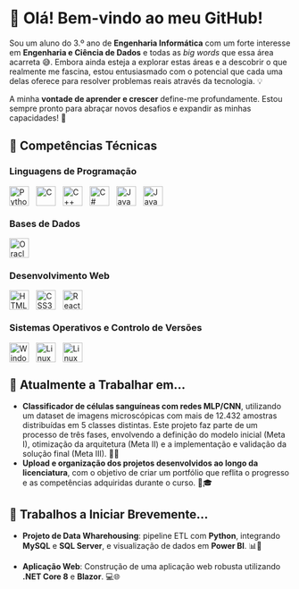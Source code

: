 # 👋 Olá! Bem-vindo ao meu GitHub!

Sou um aluno do 3.º ano de **Engenharia Informática** com um forte interesse em **Engenharia e Ciência de Dados** e todas as *big words* que essa área acarreta 😅. Embora ainda esteja a explorar estas áreas e a descobrir o que realmente me fascina, estou entusiasmado com o potencial que cada uma delas oferece para resolver problemas reais através da tecnologia. 💡
<!--
Atualmente, estou à procura de um **estágio profissional** 💼 onde possa aplicar os conhecimentos que adquiri durante o meu curso e, simultaneamente, desenvolver novas competências. O meu objetivo é crescer como profissional, contribuindo para projetos impactantes e desafiadores, enquanto continuo a aprender sobre as várias possibilidades que estas áreas oferecem. -->

A minha **vontade de aprender e crescer** define-me profundamente. Estou sempre pronto para abraçar novos desafios e expandir as minhas capacidades! 🚀

## 🔧 Competências Técnicas

### Linguagens de Programação
<img align="left" alt="Python" width="35px" style="padding-right:10px;" src="https://cdn.jsdelivr.net/gh/devicons/devicon@latest/icons/python/python-original.svg"/>
<img align="left" alt="C" width="35px" style="padding-right:10px;" src="https://cdn.jsdelivr.net/gh/devicons/devicon@latest/icons/c/c-original.svg"/>
<img align="left" alt="C++" width="35px" style="padding-right:10px;" src="https://cdn.jsdelivr.net/gh/devicons/devicon@latest/icons/cplusplus/cplusplus-original.svg"/>
<img align="left" alt="C#" width="35px" style="padding-right:10px;" src="https://cdn.jsdelivr.net/gh/devicons/devicon@latest/icons/csharp/csharp-original.svg"/>
<img align="left" alt="Java" width="35px" style="padding-right:10px;" src="https://cdn.jsdelivr.net/gh/devicons/devicon@latest/icons/java/java-original.svg"/>
<img align="left" alt="JavaScript" width="35px" style="padding-right:10px;" src="https://cdn.jsdelivr.net/gh/devicons/devicon@latest/icons/javascript/javascript-plain.svg"/>
<br><br>

### Bases de Dados
<img align="left" alt="Oracle" width="35px" style="padding-right:10px;" src="https://cdn.jsdelivr.net/gh/devicons/devicon/icons/oracle/oracle-original.svg"/>
<!--<img align="left" alt="SQLServer" width="35px" style="padding-right:10px;" src="https://cdn.jsdelivr.net/gh/devicons/devicon@latest/icons/microsoftsqlserver/microsoftsqlserver-original.svg"/>
<img align="left" alt="MySQL" width="35px" style="padding-right:10px;" src="https://cdn.jsdelivr.net/gh/devicons/devicon@latest/icons/mysql/mysql-original.svg"/>-->
<!--
<img align="left" alt="SQLServer" width="30px" style="padding-right:10px;" src="https://cdn.jsdelivr.net/gh/devicons/devicon@latest/icons/microsoftsqlserver/microsoftsqlserver-original-wordmark.svg"/>
<img align="left" alt="MySQL" width="30px" style="padding-right:10px;" src="https://cdn.jsdelivr.net/gh/devicons/devicon@latest/icons/mysql/mysql-original-wordmark.svg"/>
-->
<br><br>

### Desenvolvimento Web
<img align="left" alt="HTML5" width="35px" style="padding-right:10px;" src="https://cdn.jsdelivr.net/gh/devicons/devicon@latest/icons/html5/html5-original.svg" />
<img align="left" alt="CSS3" width="35px" style="padding-right:10px;" src="https://cdn.jsdelivr.net/gh/devicons/devicon@latest/icons/css3/css3-original.svg" />
<img align="left" alt="React" width="35px" style="padding-right:10px;" src="https://cdn.jsdelivr.net/gh/devicons/devicon@latest/icons/react/react-original.svg"/>
<!--<img align="left" alt="Blazor" width="35px" style="padding-right:10px;" src="https://cdn.jsdelivr.net/gh/devicons/devicon@latest/icons/blazor/blazor-original.svg" />
<img align="left" alt="dot-Net" width="35px" style="padding-right:10px;" src="https://cdn.jsdelivr.net/gh/devicons/devicon@latest/icons/dotnetcore/dotnetcore-original.svg" />-->
<br><br>
<!--
![HTML5](https://img.shields.io/badge/-HTML5-E34F26?style=flat-square&logo=html5&logoColor=white)
![CSS3](https://img.shields.io/badge/-CSS3-1572B6?style=flat-square&logo=css3&logoColor=white)

        
-->
### IDEs e Ferramentas de Desenvolvimento
<img align="left" alt="Visual Studio 2022" width="35px" style="padding-right:10px;" src="https://cdn.jsdelivr.net/gh/devicons/devicon@latest/icons/visualstudio/visualstudio-original.svg" />
<img align="left" alt="VS Code" width="35px" style="padding-right:10px;" src="https://cdn.jsdelivr.net/gh/devicons/devicon@latest/icons/vscode/vscode-original.svg" />
<img align="left" alt="CLion" width="35px" style="padding-right:10px;" src="https://cdn.jsdelivr.net/gh/devicons/devicon@latest/icons/clion/clion-original.svg" />
<img align="left" alt="SQL Developer" width="35px" style="padding-right:10px;" src="https://cdn.jsdelivr.net/gh/devicons/devicon@latest/icons/sqldeveloper/sqldeveloper-original.svg" />
<img align="left" alt="MATLAB" width="35px" style="padding-right:10px;" src="https://cdn.jsdelivr.net/gh/devicons/devicon@latest/icons/matlab/matlab-original.svg" />
<br><br>
<!--
<img align="left" alt="NetBeans" width="30px" style="padding-right:10px;" src="https://cdn.jsdelivr.net/gh/devicons/devicon/icons/apache/apache-original.svg"/>
-->

### Sistemas Operativos e Controlo de Versões
<img align="left" alt="Windows" width="35px" style="padding-right:10px;" src="https://cdn.jsdelivr.net/gh/devicons/devicon@latest/icons/windows11/windows11-original.svg" />
<img align="left" alt="Linux" width="35px" style="padding-right:10px;" src="https://cdn.jsdelivr.net/gh/devicons/devicon@latest/icons/linux/linux-original.svg" />
<img align="left" alt="Linux" width="35px" style="padding-right:10px;" src="https://cdn.jsdelivr.net/gh/devicons/devicon@latest/icons/git/git-original.svg" />
<br><br>


## 🔧 Atualmente a Trabalhar em...
- **Classificador de células sanguíneas com redes MLP/CNN**, utilizando um dataset de imagens microscópicas com mais de 12.432 amostras distribuídas em 5 classes distintas. Este projeto faz parte de um processo de três fases, envolvendo a definição do modelo inicial (Meta I), otimização da arquitetura (Meta II) e a implementação e validação da solução final (Meta III). 🧠🔬
- **Upload e organização dos projetos desenvolvidos ao longo da licenciatura**, com o objetivo de criar um portfólio que reflita o progresso e as competências adquiridas durante o curso. 📂🎓

## 🔧 Trabalhos a Iniciar Brevemente...
- **Projeto de Data Wharehousing**:  pipeline ETL com **Python**, integrando **MySQL** e **SQL Server**, e visualização de dados em **Power BI**. 📊🔄
  
- **Aplicação Web**: Construção de uma aplicação web robusta utilizando **.NET Core 8** e **Blazor**. 💻🌐








